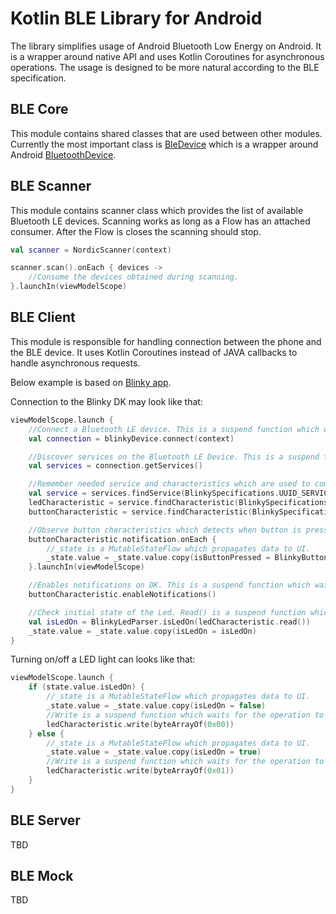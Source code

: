 # Kotlin BLE Library for Android

The library simplifies usage of Android Bluetooth Low Energy on Android. It is a wrapper around
native API and uses Kotlin Coroutines for asynchronous operations. The usage is designed to be more
natural according to the BLE specification.

## BLE Core
This module contains shared classes that are used between other modules. Currently the most important
class is [BleDevice](core/src/main/java/no/nordicsemi/android/kotlin/ble/core/BleDevice.kt) which is a wrapper around Android [BluetoothDevice](https://developer.android.com/reference/android/bluetooth/BluetoothDevice).

## BLE Scanner
This module contains scanner class which provides the list of available Bluetooth LE devices. Scanning
works as long as a Flow has an attached consumer. After the Flow is closes the scanning should stop.

```kotlin
val scanner = NordicScanner(context)

scanner.scan().onEach { devices ->
    //Consume the devices obtained during scanning.
}.launchIn(viewModelScope)
```

## BLE Client
This module is responsible for handling connection between the phone and the BLE device. It uses
Kotlin Coroutines instead of JAVA callbacks to handle asynchronous requests.

Below example is based on [Blinky app](https://github.com/NordicSemiconductor/Android-nRF-Blinky).

Connection to the Blinky DK may look like that:
```kotlin
viewModelScope.launch {
    //Connect a Bluetooth LE device. This is a suspend function which waits until device is in conncted state.
    val connection = blinkyDevice.connect(context)

    //Discover services on the Bluetooth LE Device. This is a suspend function which waits until device discovery is finished.
    val services = connection.getServices()

    //Remember needed service and characteristics which are used to communicate with the DK.
    val service = services.findService(BlinkySpecifications.UUID_SERVICE_DEVICE)!!
    ledCharacteristic = service.findCharacteristic(BlinkySpecifications.UUID_LED_CHAR)!!
    buttonCharacteristic = service.findCharacteristic(BlinkySpecifications.UUID_BUTTON_CHAR)!!

    //Observe button characteristics which detects when button is pressed.
    buttonCharacteristic.notification.onEach {
        //_state is a MutableStateFlow which propagates data to UI.
        _state.value = _state.value.copy(isButtonPressed = BlinkyButtonParser.isButtonPressed(it))
    }.launchIn(viewModelScope)

    //Enables notifications on DK. This is a suspend function which waits until notification is enabled.
    buttonCharacteristic.enableNotifications()

    //Check initial state of the Led. Read() is a suspend function which waits until the value is read from the DK.
    val isLedOn = BlinkyLedParser.isLedOn(ledCharacteristic.read())
    _state.value = _state.value.copy(isLedOn = isLedOn)
}
```

Turning on/off a LED light can looks like that:
```kotlin
viewModelScope.launch {
    if (state.value.isLedOn) {
        //_state is a MutableStateFlow which propagates data to UI.
        _state.value = _state.value.copy(isLedOn = false)
        //Write is a suspend function which waits for the operation to finish.
        ledCharacteristic.write(byteArrayOf(0x00))
    } else {
        //_state is a MutableStateFlow which propagates data to UI.
        _state.value = _state.value.copy(isLedOn = true)
        //Write is a suspend function which waits for the operation to finish.
        ledCharacteristic.write(byteArrayOf(0x01))
    }
}
```

## BLE Server
TBD

## BLE Mock
TBD
